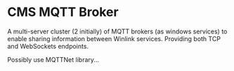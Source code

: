 # CMS MQTT Broker

A multi-server cluster (2 initially) of MQTT brokers (as windows services) to enable sharing information between Winlink services. Providing both TCP and WebSockets endpoints. 

Possibly use MQTTNet library...



